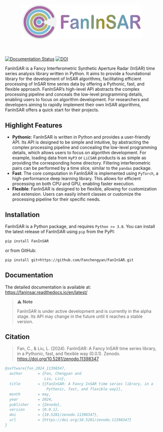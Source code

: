 <h1 align="center">
<img src="https://raw.githubusercontent.com/Fanchengyan/FanInSAR/main/docs/source/_static/logo/logo.svg" width="400">
</h1><br>

[![Documentation Status](https://readthedocs.org/projects/faninsar/badge/?version=latest)](https://faninsar.readthedocs.io/en/latest/?badge=latest) [![DOI](https://zenodo.org/badge/DOI/10.5281/zenodo.11398347.svg)](https://doi.org/10.5281/zenodo.11398347)

FanInSAR is a Fancy Interferometric Synthetic Aperture Radar (InSAR) time series analysis library written in Python. It aims to provide a foundational library for the development of InSAR algorithms, facilitating efficient processing of InSAR time series data by offering a Pythonic, fast, and flexible approach. FanInSAR’s high-level API abstracts the complex processing pipeline and conceals the low-level programming details, enabling users to focus on algorithm development. For researchers and developers aiming to rapidly implement their own InSAR algorithms, FanInSAR offers a quick start for their projects.


## Highlight Features

- **Pythonic**: FanInSAR is written in Python and provides a user-friendly API. Its API is designed to be simple and intuitive, by abstracting the complex processing pipeline and concealing the low-level programming details, which allows users to focus on algorithm development. For example, loading data from ``HyP3`` or ``LiCSAR`` products is as simple as providing the corresponding home directory. Filtering interferometric pairs can be performed by a time slice, similar to the ``pandas`` package. 
- **Fast**: The core computation in FanInSAR is implemented using ``PyTorch``, a high-performance deep learning library. This allows for efficient processing on both CPU and GPU, enabling faster execution.
- **Flexible**: FanInSAR is designed to be flexible, allowing for customization and extension. Users can easily inherit classes or customize the processing pipeline for their specific needs.

## Installation 

FanInSAR is a Python package, and requires ``Python >= 3.8``. You can install the latest release of FanInSAR using ``pip`` from the PyPI:

```bash
pip install FanInSAR
```

or from GitHub:

```bash
pip install git+https://github.com/Fanchengyan/FanInSAR.git
```

## Documentation

The detailed documentation is available at: <https://faninsar.readthedocs.io/en/latest/>

> :warning: **Note**
> 
>FanInSAR is under active development and is currently in the alpha stage. Its API may change in the future until it reaches a stable version.

## Citation

> Fan, C., & Liu, L. (2024). FanInSAR: A Fancy InSAR time series library, in a Pythonic, fast, and flexible way (0.0.1). Zenodo. https://doi.org/10.5281/zenodo.11398347

```bib
@software{fan_2024_11398347,
  author       = {Fan, Chengyan and
                  Liu, Lin},
  title        = {{FanInSAR: A Fancy InSAR time series library, in a 
                   Pythonic, fast, and flexible way}},
  month        = may,
  year         = 2024,
  publisher    = {Zenodo},
  version      = {0.0.1},
  doi          = {10.5281/zenodo.11398347},
  url          = {https://doi.org/10.5281/zenodo.11398347}
}
```

